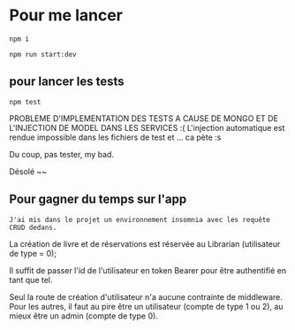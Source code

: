 # Pour me lancer # 

`npm i`

`npm run start:dev`

## pour lancer les tests ##

`npm test`

PROBLEME D'IMPLEMENTATION DES TESTS A CAUSE DE MONGO ET DE L'INJECTION DE MODEL DANS LES SERVICES :( L'injection automatique est rendue impossible dans les fichiers de test et ... ca pète :s

Du coup, pas tester, my bad.

Désolé ~~

## Pour gagner du temps sur l'app ##

`J'ai mis dans le projet un environnement insomnia avec les requête CRUD dedans.`

La création de livre et de réservations est réservée au Librarian (utilisateur de type = 0);

Il suffit de passer l'id de l'utilisateur en token Bearer pour être authentifié en tant que tel.

Seul la route de création d'utilisateur n'a aucune contrainte de middleware. Pour les autres, il faut au pire être un utilisateur (compte de type 1 ou 2), au mieux être un admin (compte de type 0).
